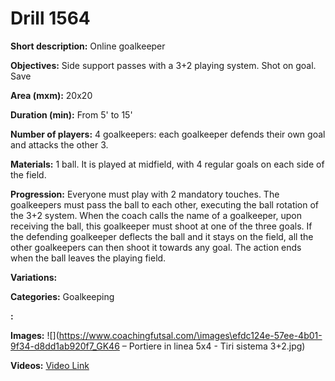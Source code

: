 # Drill 1564

**Short description:**
Online goalkeeper

**Objectives:**
Side support passes with a 3+2 playing system. Shot on goal. Save

**Area (mxm):**
20x20

**Duration (min):**
From 5' to 15'

**Number of players:**
4 goalkeepers: each goalkeeper defends their own goal and attacks the other 3.

**Materials:**
1 ball. It is played at midfield, with 4 regular goals on each side of the field.

**Progression:**
Everyone must play with 2 mandatory touches. The goalkeepers must pass the ball to each other, executing the ball rotation of the 3+2 system. When the coach calls the name of a goalkeeper, upon receiving the ball, this goalkeeper must shoot at one of the three goals. If the defending goalkeeper deflects the ball and it stays on the field, all the other goalkeepers can then shoot it towards any goal. The action ends when the ball leaves the playing field.

**Variations:**


**Categories:**
Goalkeeping

**:**


**Images:**
![](https://www.coachingfutsal.com/\images\efdc124e-57ee-4b01-9f34-d8dd1ab920f7_GK46 – Portiere in linea 5x4 - Tiri sistema 3+2.jpg)

**Videos:**
[Video Link](https://www.youtube.com/embed/30v_fEMvfFw)

